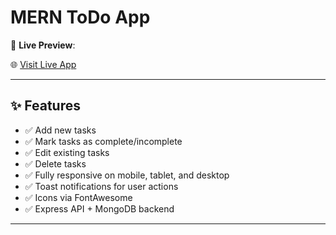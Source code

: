 # MERN ToDo App

🚀 **Live Preview**:

🌐 [Visit Live App](https://mern-todo-app-frontend.netlify.app)

---
## ✨ Features

- ✅ Add new tasks  
- ✅ Mark tasks as complete/incomplete  
- ✅ Edit existing tasks  
- ✅ Delete tasks  
- ✅ Fully responsive on mobile, tablet, and desktop  
- ✅ Toast notifications for user actions  
- ✅ Icons via FontAwesome  
- ✅ Express API + MongoDB backend  

---

